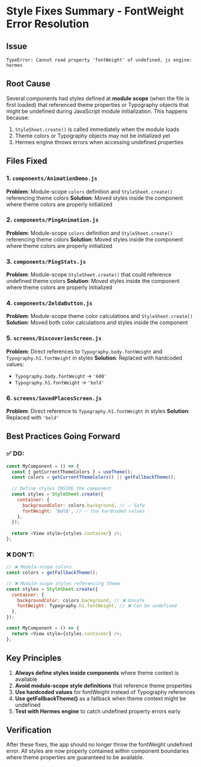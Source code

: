 # Style Fixes Summary - FontWeight Error Resolution

## Issue
`TypeError: Cannot read property 'fontWeight' of undefined, js engine: hermes`

## Root Cause
Several components had styles defined at **module scope** (when the file is first loaded) that referenced theme properties or Typography objects that might be undefined during JavaScript module initialization. This happens because:

1. `StyleSheet.create()` is called immediately when the module loads
2. Theme colors or Typography objects may not be initialized yet
3. Hermes engine throws errors when accessing undefined properties

## Files Fixed

### 1. `components/AnimationDemo.js`
**Problem**: Module-scope `colors` definition and `StyleSheet.create()` referencing theme colors
**Solution**: Moved styles inside the component where theme colors are properly initialized

### 2. `components/PingAnimation.js`
**Problem**: Module-scope `colors` definition and `StyleSheet.create()` referencing theme colors
**Solution**: Moved styles inside the component where theme colors are properly initialized

### 3. `components/PingStats.js`
**Problem**: Module-scope `StyleSheet.create()` that could reference undefined theme colors
**Solution**: Moved styles inside the component where theme colors are properly initialized

### 4. `components/ZeldaButton.js`
**Problem**: Module-scope theme color calculations and `StyleSheet.create()`
**Solution**: Moved both color calculations and styles inside the component

### 5. `screens/DiscoveriesScreen.js`
**Problem**: Direct references to `Typography.body.fontWeight` and `Typography.h1.fontWeight` in styles
**Solution**: Replaced with hardcoded values:
- `Typography.body.fontWeight` → `'600'`
- `Typography.h1.fontWeight` → `'bold'`

### 6. `screens/SavedPlacesScreen.js`
**Problem**: Direct reference to `Typography.h1.fontWeight` in styles
**Solution**: Replaced with `'bold'`

## Best Practices Going Forward

### ✅ DO:
```javascript
const MyComponent = () => {
  const { getCurrentThemeColors } = useTheme();
  const colors = getCurrentThemeColors() || getFallbackTheme();
  
  // Define styles INSIDE the component
  const styles = StyleSheet.create({
    container: {
      backgroundColor: colors.background, // ✅ Safe
      fontWeight: 'bold', // ✅ Use hardcoded values
    },
  });
  
  return <View style={styles.container} />;
};
```

### ❌ DON'T:
```javascript
// ❌ Module-scope colors
const colors = getFallbackTheme();

// ❌ Module-scope styles referencing theme
const styles = StyleSheet.create({
  container: {
    backgroundColor: colors.background, // ❌ Unsafe
    fontWeight: Typography.h1.fontWeight, // ❌ Can be undefined
  },
});

const MyComponent = () => {
  return <View style={styles.container} />;
};
```

## Key Principles

1. **Always define styles inside components** where theme context is available
2. **Avoid module-scope style definitions** that reference theme properties
3. **Use hardcoded values** for fontWeight instead of Typography references
4. **Use getFallbackTheme()** as a fallback when theme context might be undefined
5. **Test with Hermes engine** to catch undefined property errors early

## Verification

After these fixes, the app should no longer throw the fontWeight undefined error. All styles are now properly contained within component boundaries where theme properties are guaranteed to be available.